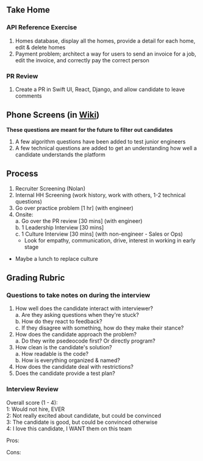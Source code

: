 ## Take Home

### API Reference Exercise
1. Homes database, display all the homes, provide a detail for each home, edit & delete homes
2. Payment problem; architect a way for users to send an invoice for a job, edit the invoice, and correctly pay the correct person

### PR Review
1. Create a PR in Swift UI, React, Django, and allow candidate to leave comments

## Phone Screens (in [Wiki](https://github.com/humminghomes/interview-questions/wiki))
__These questions are meant for the future to filter out candidates__
1. A few algorithm questions have been added to test junior engineers
2. A few technical questions are added to get an understanding how well a candidate understands the platform

## Process
1. Recruiter Screening (Nolan)
2. Internal HH Screening (work history, work with others, 1-2 technical questions)
3. Go over practice problem [1 hr] (with engineer)
4. Onsite:\
  a. Go over the PR review [30 mins] (with engineer)\
  b. 1 Leadership Interview [30 mins]\
  c. 1 Culture Interview [30 mins] (with non-engineer - Sales or Ops)
    - Look for empathy, communication, drive, interest in working in early stage
    
 * Maybe a lunch to replace culture

## Grading Rubric
### Questions to take notes on during the interview
1. How well does the candidate interact with interviewer?\
  a. Are they asking questions when they're stuck?\
  b. How do they react to feedback?\
  c. If they disagree with something, how do they make their stance?
2. How does the candidate approach the problem?\
  a. Do they write psedeocode first? Or directly program?
3. How clean is the candidate's solution?\
  a. How readable is the code?\
  b. How is everything organized & named?
4. How does the candidate deal with restrictions?
5. Does the candidate provide a test plan?

### Interview Review
Overall score (1 - 4):\
1: Would not hire, EVER\
2: Not really excited about candidate, but could be convinced\
3: The candidate is good, but could be convinced otherwise\
4: I love this candidate, I WANT them on this team

Pros:

Cons:

